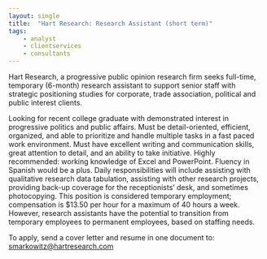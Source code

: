 ```yaml
---
layout: single
title:  "Hart Research: Research Assistant (short term)"
tags: 
    - analyst
    - clientservices
    - consultants
---
```


Hart Research, a progressive public opinion research firm seeks full-time, temporary (6-month) research assistant to support senior staff with strategic positioning studies for corporate, trade association, political and public interest clients.

Looking for recent college graduate with demonstrated interest in progressive politics and public affairs.
Must be detail-oriented, efficient, organized, and able to prioritize and handle multiple tasks in a fast paced work environment.
Must have excellent writing and communication skills, great attention to detail, and an ability to take initiative.
Highly recommended: working knowledge of Excel and PowerPoint. Fluency in Spanish would be a plus.
Daily responsibilities will include assisting with qualitative research data tabulation, assisting with other research projects, providing back-up coverage for the receptionists’ desk, and sometimes photocopying.  This position is considered temporary employment; compensation is $13.50 per hour for a maximum of 40 hours a week.  However, research assistants have the potential to transition from temporary employees to permanent employees, based on staffing needs.
 

To apply, send a cover letter and resume in one document to: smarkowitz@hartresearch.com
